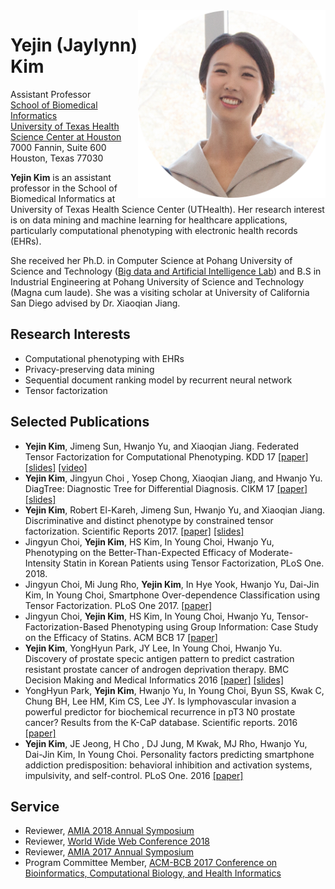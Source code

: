 <img align="right" width="300" src="https://github.com/yejinjkim/yejinjkim.github.io/blob/master/profile.png">

Yejin (Jaylynn) Kim
==========
Assistant Professor  
[School of Biomedical Informatics](https://sbmi.uth.edu/)  
[University of Texas Health Science Center at Houston](https://www.uth.edu/)  
7000 Fannin, Suite 600  
Houston, Texas 77030

**Yejin Kim** is an assistant professor in the School of Biomedical Informatics at University of Texas Health Science Center (UTHealth).
Her research interest is on data mining and machine learning for healthcare applications, particularly computational phenotyping with electronic health records (EHRs).

She received her Ph.D. in Computer Science at Pohang University of Science and Technology ([Big data and Artificial Intelligence Lab](https://sites.google.com/site/postechdm/)) and B.S in Industrial Engineering at Pohang University of Science and Technology (Magna cum laude). She was a visiting scholar at University of California San Diego advised by Dr. Xiaoqian Jiang. 

## Research Interests
- Computational phenotyping with EHRs
- Privacy-preserving data mining
- Sequential document ranking model by recurrent neural network 
- Tensor factorization

## Selected Publications
- **Yejin Kim**, Jimeng Sun, Hwanjo Yu, and Xiaoqian Jiang. Federated Tensor Factorization for Computational Phenotyping. KDD 17 [[paper]](https://github.com/yejinjkim/yejinjkim.github.io/blob/master/papers/kdd17%20federated%20tensor%20factorization.pdf) [[slides]](https://www.slideshare.net/YejinKim47/federated-tensor-factorization-for-computational-phenotyping) [[video]](https://www.youtube.com/watch?v=XmUPnomNzk8)
- **Yejin Kim**, Jingyun Choi , Yosep Chong, Xiaoqian Jiang, and Hwanjo Yu. DiagTree: Diagnostic Tree for Differential Diagnosis. CIKM 17 [[paper]](https://github.com/yejinjkim/yejinjkim.github.io/blob/master/papers/cikm17%20DiagTree.pdf) [[slides]](https://www.slideshare.net/YejinKim47/diagtree-diagnostic-tree-for-differential-diagnosis-cikm17-94403189)
- **Yejin Kim**, Robert El-Kareh, Jimeng Sun, Hwanjo Yu, and Xiaoqian Jiang. Discriminative and distinct phenotype by constrained tensor factorization. Scientific Reports 2017. [[paper]](https://www.nature.com/articles/s41598-017-01139-y) [[slides]](https://www.slideshare.net/YejinKim47/computational-phenotyping-using-tensor-factorization)
- Jingyun Choi, **Yejin Kim**, HS Kim, In Young Choi, Hwanjo Yu, Phenotyping on the Better-Than-Expected Efficacy of Moderate-Intensity Statin in Korean Patients using Tensor Factorization, PLoS One. 2018.
-  Jingyun Choi, Mi Jung Rho, **Yejin Kim**, In Hye Yook, Hwanjo Yu, Dai-Jin Kim, In Young Choi, Smartphone Over-dependence Classification using Tensor Factorization. PLoS One 2017. [[paper]](http://journals.plos.org/plosone/article?id=10.1371/journal.pone.0177629)
- Jingyun Choi, **Yejin Kim**, HS Kim, In Young Choi, Hwanjo Yu, Tensor-Factorization-Based Phenotyping using Group Information: Case Study on the Efficacy of Statins. ACM BCB 17 [[paper]](https://github.com/yejinjkim/yejinjkim.github.io/blob/master/papers/bcb17%20statin.pdf)
- **Yejin Kim**, YongHyun Park, JY Lee, In Young Choi, Hwanjo Yu. Discovery of prostate specic antigen pattern to predict castration resistant prostate cancer of androgen deprivation therapy. BMC Decision Making and Medical Informatics 2016 [[paper]](https://www.ncbi.nlm.nih.gov/pmc/articles/PMC4959354/) [[slides]](https://www.slideshare.net/YejinKim47/psa-pattern-to-predict-crpc)
- YongHyun Park, **Yejin Kim**, Hwanjo Yu, In Young Choi, Byun SS, Kwak C, Chung BH, Lee HM, Kim CS, Lee JY. Is lymphovascular invasion a powerful predictor for biochemical recurrence in pT3 N0 prostate cancer? Results from the K-CaP database. Scientific reports. 2016 [[paper]](https://www.nature.com/articles/srep25419)
- **Yejin Kim**, JE Jeong, H Cho , DJ Jung, M Kwak, MJ Rho, Hwanjo Yu, Dai-Jin Kim, In Young Choi. Personality factors predicting smartphone addiction predisposition: behavioral inhibition and activation systems, impulsivity, and self-control. PLoS One. 2016 [[paper]](http://journals.plos.org/plosone/article?id=10.1371/journal.pone.0159788)


## Service
- Reviewer, [AMIA 2018 Annual Symposium](https://www.amia.org/amia2018/spc)
- Reviewer, [World Wide Web Conference 2018](https://www2018.thewebconf.org/)
- Reviewer, [AMIA 2017 Annual Symposium](https://www.amia.org/amia2017/spc)
- Program Committee Member, [ACM-BCB 2017 Conference on Bioinformatics, Computational Biology, and Health Informatics](http://acm-bcb.org/2017/)
